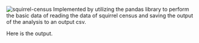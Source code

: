 ![squirrel-census](https://user-images.githubusercontent.com/47264501/114212435-77847d80-997f-11eb-81be-20be0e3709ed.gif)
Implemented by utilizing the pandas library to perform the basic data of reading the data of squirrel census and saving the output of the analysis to an output csv.

Here is the output.
